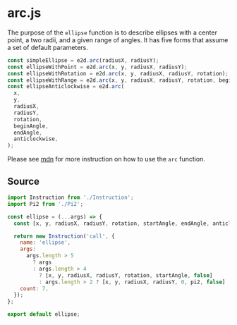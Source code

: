 # arc.js

The purpose of the `ellipse` function is to describe ellipses with a center point, a two radii, and
a given range of angles. It has five forms that assume a set of default parameters.

```javascript
const simpleEllipse = e2d.arc(radiusX, radiusY);
const ellipseWithPoint = e2d.arc(x, y, radiusX, radiusY);
const ellipseWithRotation = e2d.arc(x, y, radiusX, radiusY, rotation);
const ellipseWithRange = e2d.arc(x, y, radiusX, radiusY, rotation, beginAngle, endAngle);
const ellipseAnticlockwise = e2d.arc(
  x,
  y,
  radiusX,
  radiusY,
  rotation,
  beginAngle,
  endAngle,
  anticlockwise,
);
```

Please see [mdn](https://developer.mozilla.org/en-US/docs/Web/API/CanvasRenderingContext2D/ellipse)
for more instruction on how to use the `arc` function.

## Source

```javascript
import Instruction from './Instruction';
import Pi2 from './Pi2';

const ellipse = (...args) => {
  const [x, y, radiusX, radiusY, rotation, startAngle, endAngle, anticlockwise] = args;

  return new Instruction('call', {
    name: 'ellipse',
    args:
      args.length > 5
        ? args
        : args.length > 4
          ? [x, y, radiusX, radiusY, rotation, startAngle, false]
          : args.length > 2 ? [x, y, radiusX, radiusY, 0, pi2, false] : [0, 0, x, y, 0, Pi2, false],
    count: 7,
  });
};

export default ellipse;
```
